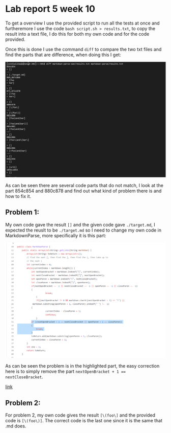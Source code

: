 # Lab report 5 week 10

To get a overview I use the provided script to run all the tests at once and furtheremore I use the code `bash script.sh > results.txt`, to copy the result into a text file, I do this for both my own code and for the code provided. 

Once this is done I use the command `diff` to compare the two txt files and find the parts that are difference, when doing this I get:

![Image](Picture51.PNG)


As can be seen there are several code parts that do not match, I look at the part 854c854 and 880c878 and find out what kind of problem there is and how to fix it.

## Problem 1:

My own code gave the result `[]` and the given code gave `./target.md`, I expected the reuslt to be `./target.md` so I need to change my own code in MarkdownParse, more specifically it is this part:

![Image](Picture52.PNG)

As can be seen the problem is in the highlighted part, the easy correction here is to simply remove the part `nextOpenBracket + 1 == nextCloseBracket`. 

[link](\(foo\))


## Problem 2:

For problem 2, my own code gives the result `[\(foo\]` and the provided code is `[\(foo\)]`. The correct code is the last one since it is the same that .md does. 

